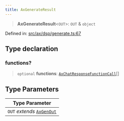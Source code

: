 ```yaml
---
title: AxGenerateResult
---
```


> **AxGenerateResult**\<`OUT`\>: `OUT` & `object`

Defined in: [src/ax/dsp/generate.ts:67](#apidocs/httpsgithubcomax-llmaxblob3b79ada8d723949fcd8a76c2b6f48cf69d8394f8srcaxdspgeneratetsl67)

## Type declaration

### functions?

> `optional` **functions**: [`AxChatResponseFunctionCall`](#apidocs/typealiasaxchatresponsefunctioncall)[]

## Type Parameters

| Type Parameter |
| ------ |
| `OUT` *extends* [`AxGenOut`](#apidocs/typealiasaxgenout) |
